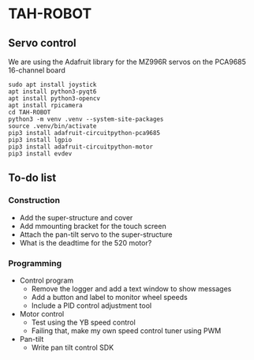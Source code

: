 # TAH-ROBOT

## Servo control
We are using the Adafruit library for the MZ996R servos on the PCA9685 16-channel board
```
sudo apt install joystick
apt install python3-pyqt6
apt install python3-opencv
apt install rpicamera
cd TAH-ROBOT
python3 -m venv .venv --system-site-packages
source .venv/bin/activate
pip3 install adafruit-circuitpython-pca9685
pip3 install lgpio
pip3 install adafruit-circuitpython-motor
pip3 install evdev
```

## To-do list

### Construction
- Add the super-structure and cover
- Add mmounting bracket for the touch screen
- Attach the pan-tilt servo to the super-structure
- What is the deadtime for the 520 motor?

### Programming
- Control program
    - Remove the logger and add a text window to show messages 
    - Add a button and label to monitor wheel speeds
    - Include a PID control adjustment tool
- Motor control
    - Test using the YB speed control
    - Failing that, make my own speed control tuner using PWM
- Pan-tilt
    - Write pan tilt control SDK

